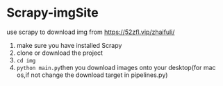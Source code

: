 # Scrapy-imgSite
use scrapy to download img from https://52zfl.vip/zhaifuli/
1. make sure you have installed Scrapy
2. clone or download the project 
3. `cd img`
4. `python main.py`then you download images onto your desktop(for mac os,if not change the download target in pipelines.py)
